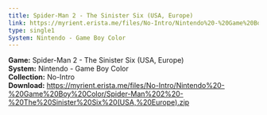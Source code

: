 ```yaml
---
title: Spider-Man 2 - The Sinister Six (USA, Europe)
link: https://myrient.erista.me/files/No-Intro/Nintendo%20-%20Game%20Boy%20Color/Spider-Man%202%20-%20The%20Sinister%20Six%20(USA,%20Europe).zip
type: single1
System: Nintendo - Game Boy Color
---
```

<b>Game:</b> Spider-Man 2 - The Sinister Six (USA, Europe)<br>
<b>System:</b> Nintendo - Game Boy Color<br>
<b>Collection:</b> No-Intro<br>
<b>Download:</b> https://myrient.erista.me/files/No-Intro/Nintendo%20-%20Game%20Boy%20Color/Spider-Man%202%20-%20The%20Sinister%20Six%20(USA,%20Europe).zip